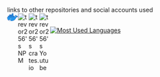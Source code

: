 links to other repositories and social accounts used
<br/>
<a href="https://hub.docker.com/u/trevor256">
  <img align="left" alt="trevor256's Docker" width="25px" src="https://github.com/docker/docker.github.io/blob/master/images/engine.svg" />
</a>
<a href="https://www.npmjs.com/~trevor256">
  <img align="left" alt="trevor256's NPM" width="25px" src="https://github.com/npm/logos/blob/master/npm%20square/n-64.png" />
</a>
<a href="https://crates.io/users/trevor256">
  <img align="left" alt="trevor256's crates.io" width="25px" src="https://github.com/rust-lang/crates.io/blob/master/public/assets/Cargo-Logo-Small.png" />
</a>
<a href="https://www.youtube.com/channel/UC7U47K09nNH-KX7-v4bd-kw">
  <img align="left" alt="trevor256's Youtube" width="25px" src="https://raw.githubusercontent.com/peterthehan/peterthehan/master/assets/youtube.svg" />
</a>
<br/>

<a href="https://github.com/trevor256"  align="left"><img src="https://github-readme-stats.vercel.app/api/top-langs/?username=trevor256&langs_count=4&title_color=eeeeed&text_color=ffffff&icon_color=3382ed&bg_color=3333&hide_border=true&locale=en&custom_title=Most%20%Used%20%Languages" alt="Most Used Languages" /></a>

